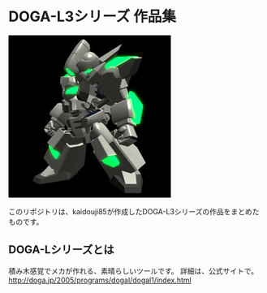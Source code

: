# DOGA-L3シリーズ 作品集

![タイトル画像](title.png)

このリポジトリは、kaidouji85が作成したDOGA-L3シリーズの作品をまとめたものです。

## DOGA-Lシリーズとは
積み木感覚でメカが作れる、素晴らしいツールです。
詳細は、公式サイトで。
http://doga.jp/2005/programs/dogal/dogal1/index.html